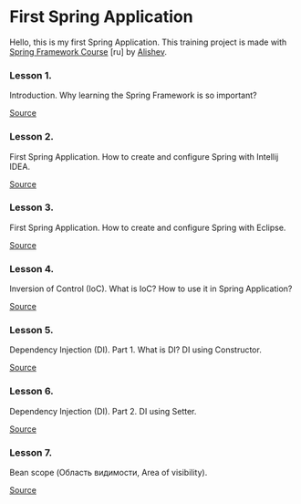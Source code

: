 # First Spring Application

Hello, this is my first Spring Application. This training project is made with
[Spring Framework Course](https://youtube.com/playlist?list=PLAma_mKffTOR5o0WNHnY0mTjKxnCgSXrZ) [ru]
by [Alishev](https://www.youtube.com/@alishevN/featured).

### Lesson 1.

Introduction. Why learning the Spring Framework is so important?

[Source](https://youtu.be/5ePo08sqcpk)

### Lesson 2.

First Spring Application. How to create and configure Spring with Intellij IDEA.

[Source](https://youtu.be/nLCYk1ySY_U)

### Lesson 3.

First Spring Application. How to create and configure Spring with Eclipse.

[Source](https://youtu.be/wJTO-wnGIDk)

### Lesson 4.

Inversion of Control (IoC). What is IoC? How to use it in Spring Application?

[Source](https://youtu.be/Ns0IxBXDbWw)

### Lesson 5.

Dependency Injection (DI). Part 1. What is DI? DI using Constructor.

[Source](https://youtu.be/MjnVZgMnTT0)

### Lesson 6.

Dependency Injection (DI). Part 2. DI using Setter.

[Source](https://youtu.be/dBxRmUH3Af8)

### Lesson 7.

Bean scope (Область видимости, Area of visibility).

[Source](https://youtu.be/IcwWPjeBpFU)